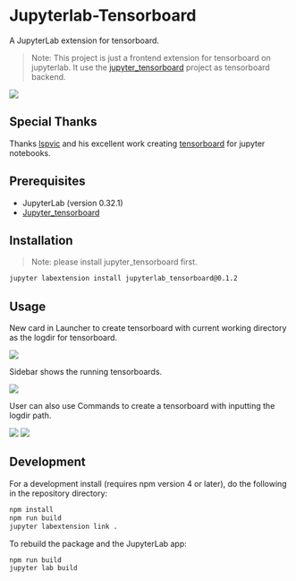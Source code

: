 # Jupyterlab-Tensorboard

A JupyterLab extension for tensorboard.

> Note: This project is just a frontend extension for tensorboard on jupyterlab. It use the [jupyter_tensorboard](https://github.com/lspvic/jupyter_tensorboard) project as tensorboard backend.

<img src="image/tensorboard-overview.png" />

## Special Thanks

Thanks [lspvic](https://github.com/lspvic) and his excellent work creating [tensorboard](https://github.com/lspvic/jupyter_tensorboard) for jupyter notebooks.

## Prerequisites

* JupyterLab (version 0.32.1)
* [Jupyter_tensorboard](https://github.com/lspvic/jupyter_tensorboard)

## Installation

> Note: please install jupyter_tensorboard first.

```bash
jupyter labextension install jupyterlab_tensorboard@0.1.2
```
## Usage

New card in Launcher to create tensorboard with current working directory as the logdir for tensorboard.

<img src="image/launcher.png" />

Sidebar shows the running tensorboards. 

<img src="image/sidebar.png" />

User can also use Commands to create a tensorboard with inputting the logdir path.

<img src="image/commands.png" />

<img src="image/commands-input.png">

## Development

For a development install (requires npm version 4 or later), do the following in the repository directory:

```bash
npm install
npm run build
jupyter labextension link .
```

To rebuild the package and the JupyterLab app:

```bash
npm run build
jupyter lab build
```
